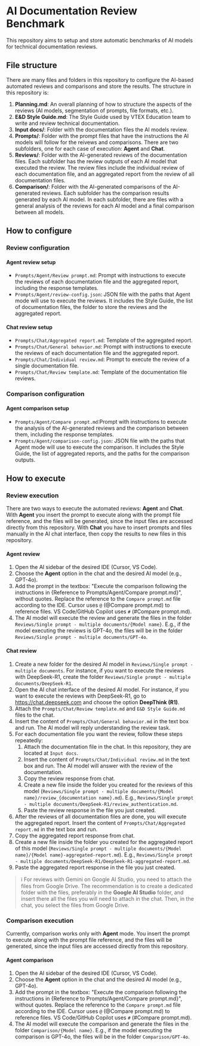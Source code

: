 # AI Documentation Review Benchmark

This repository aims to setup and store automatic benchmarks of AI models for technical documentation reviews.

## File structure

There are many files and folders in this repository to configure the AI-based automated reviews and comparisons and store the results. The structure in this repository is:

1. **Planning.md**: An overall planning of how to structure the aspects of the reviews (AI models, segmentation of prompts, file formats, etc.).
2. **E&D Style Guide.md**: The Style Guide used by VTEX Education team to write and review technical documentation.
3. **Input docs/**: Folder with the documentation files the AI models review.
4. **Prompts/**: Folder with the prompt files that have the instructions the AI models will follow for the reivews and comparisons. There are two subfolders, one for each case of execution: **Agent** and **Chat**.
5. **Reviews/**: Folder with the AI-generated reviews of the documentation files. Each subfolder has the review outputs of each AI model that executed the review. The review files include the individual review of each documentation file, and an aggregated report from the review of all documentation files.
6. **Comparison/**: Folder with the AI-generated comparisons of the AI-generated reviews. Each subfolder has the comparison results generated by each AI model. In each subfolder, there are files with a general analysis of the reviews for each AI model and a final comparison between all models.

## How to configure

### Review configuration

#### Agent review setup

- `Prompts/Agent/Review prompt.md`: Prompt with instructions to execute the reviews of each documentation file and the aggregated report, including the response templates.
- `Prompts/Agent/review-config.json`: JSON file with the paths that Agent mode will use to execute the reviews. It includes the Style Guide, the list of documentation files, the folder to store the reviews and the aggregated report.

#### Chat review setup

- `Prompts/Chat/Aggregated report.md`: Template of the aggregated report.
- `Prompts/Chat/General behavior.md`: Prompt with instructions to execute the reviews of each documentation file and the aggregated report.
- `Prompts/Chat/Individual review.md`: Prompt to execute the review of a single documentation file.
- `Prompts/Chat/Review template.md`: Template of the documentation file reviews.

### Comparison configuration

#### Agent comparison setup

- `Prompts/Agent/Compare prompt.md`:Prompt with instructions to execute the analysis of the AI-generated reviews and the comparison between them, including the response templates.
- `Prompts/Agent/comparison-config.json`: JSON file with the paths that Agent mode will use to execute the comparison. It includes the Style Guide, the list of aggregated reports, and the paths for the comparison outputs.

## How to execute

### Review execution

There are two ways to execute the automated reviews: **Agent** and **Chat**. With **Agent** you insert the prompt to execute along with the prompt file reference, and the files will be generated, since the input files are accessed directly from this repository. With **Chat** you have to insert prompts and files manually in the AI chat interface, then copy the results to new files in this repository.

#### Agent review

1. Open the AI sidebar of the desired IDE (Cursor, VS Code).
2. Choose the **Agent** option in the chat and the desired AI model (e.g., GPT-4o).
3. Add the prompt in the textbox: "Execute the comparison following the instructions in {Reference to Prompts/Agent/Compare prompt.md}", without quotes. Replace the reference to the `Compare prompt.md` file according to the IDE. Cursor uses `@` (@Compare prompt.md) to reference files. VS Code/GitHub Copilot uses `#` (#Compare prompt.md).
4. The AI model will execute the review and generate the files in the folder `Reviews/Single prompt - multiple documents/{Model name}`. E.g., if the model executing the reviews is GPT-4o, the files will be in the folder `Reviews/Single prompt - multiple documents/GPT-4o`.

#### Chat review

1. Create a new folder for the desired AI model in `Reviews/Single prompt - multiple documents`. For instance, if you want to execute the reviews with DeepSeek-R1, create the folder `Reviews/Single prompt - multiple documents/DeepSeek-R1`.
2. Open the AI chat interface of the desired AI model. For instance, if you want to execute the reviews with DeepSeek-R1, go to https://chat.deepseek.com and choose the option **DeepThink (R1)**.
3. Attach the `Prompts/Chat/Review template.md` and `E&D Style Guide.md` files to the chat.
4. Insert the content of `Prompts/Chat/General behavior.md` in the text box and run. The AI model will reply understanding the review task.
5. For each documentation file you want the review, follow these steps repeatedly:
   1. Attach the documentation file in the chat. In this repository, they are located at `Input docs`.
   2. Insert the content of `Prompts/Chat/Individual review.md` in the text box and run. The AI model will answer with the review of the documentation.
   3. Copy the review response from chat.
   4. Create a new file inside the folder you created for the reviews of this model (`Reviews/Single prompt - multiple documents/{Model name}/review_{documentation name}.md`). E.g., `Reviews/Single prompt - multiple documents/DeepSeek-R1/review_authentication.md`.
   5. Paste the review response in the file you just created.
6. After the reviews of all documentation files are done, you will execute the aggregated report. Insert the content of `Prompts/Chat/Aggregated report.md` in the text box and run.
7. Copy the aggregated report response from chat.
8. Create a new file inside the folder you created for the aggregated report of this model (`Reviews/Single prompt - multiple documents/{Model name}/{Model name}-aggregated-report.md`). E.g., `Reviews/Single prompt - multiple documents/DeepSeek-R1/DeepSeek-R1-aggregated-report.md`.
9. Paste the aggregated report response in the file you just created.

> ℹ️ For reviews with Gemini on Google AI Studio, you need to attach the files from Google Drive. The recommendation is to create a dedicated folder with the files, preferably in the **Google AI Studio** folder, and insert there all the files you will need to attach in the chat. Then, in the chat, you select the files from Google Drive.

### Comparison execution

Currently, comparison works only with **Agent** mode. You insert the prompt to execute along with the prompt file reference, and the files will be generated, since the input files are accessed directly from this repository.

#### Agent comparison

1. Open the AI sidebar of the desired IDE (Cursor, VS Code).
2. Choose the **Agent** option in the chat and the desired AI model (e.g., GPT-4o).
3. Add the prompt in the textbox: "Execute the comparison following the instructions in {Reference to Prompts/Agent/Compare prompt.md}", without quotes. Replace the reference to the `Compare prompt.md` file according to the IDE. Cursor uses `@` (@Compare prompt.md) to reference files. VS Code/GitHub Copilot uses `#` (#Compare prompt.md).
4. The AI model will execute the comparison and generate the files in the folder `Comparison/{Model name}`. E.g., if the model executing the comparison is GPT-4o, the files will be in the folder `Comparison/GPT-4o`.
